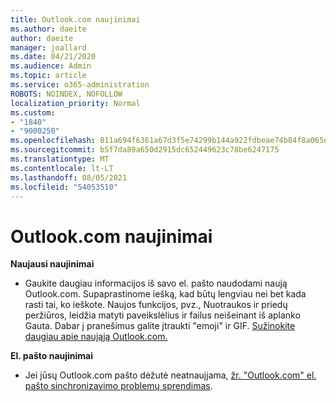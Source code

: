 ```yaml
---
title: Outlook.com naujinimai
ms.author: daeite
author: daeite
manager: joallard
ms.date: 04/21/2020
ms.audience: Admin
ms.topic: article
ms.service: o365-administration
ROBOTS: NOINDEX, NOFOLLOW
localization_priority: Normal
ms.custom:
- "1840"
- "9000250"
ms.openlocfilehash: 811a694f6361a67d3f5e74299b144a922fdbeae74b84f8a065e3fe85db059087
ms.sourcegitcommit: b5f7da89a650d2915dc652449623c78be6247175
ms.translationtype: MT
ms.contentlocale: lt-LT
ms.lasthandoff: 08/05/2021
ms.locfileid: "54053510"
---
```

# <a name="outlookcom-updates"></a>Outlook.com naujinimai

**Naujausi naujinimai**

- Gaukite daugiau informacijos iš savo el. pašto naudodami naują Outlook.com. Supaprastinome iešką, kad būtų lengviau nei bet kada rasti tai, ko ieškote. Naujos funkcijos, pvz., Nuotraukos ir priedų peržiūros, leidžia matyti paveikslėlius ir failus neišeinant iš aplanko Gauta. Dabar į pranešimus galite įtraukti "emoji" ir GIF. [Sužinokite daugiau apie naująją Outlook.com.](https://support.office.com/article/40676ad0-c831-45ac-a023-5be633be798d?wt.mc_id=Office_Outlook_com_Alchemy)

**El. pašto naujinimai**

- Jei jūsų Outlook.com pašto dėžutė neatnaujjama, [žr. "Outlook.com" el. pašto sinchronizavimo problemų sprendimas](https://support.office.com/article/d39e3341-8d79-4bf1-b3c7-ded602233642?wt.mc_id=Office_Outlook_com_Alchemy).